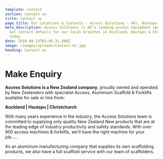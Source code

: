 ```yaml
---
template: contact
section: Contact us
title: Contact us
page_title: Our Locations & Contacts - Access Solutions - Akl, Hautapu, Chch, NZ
meta_description: Access Solutions is NZ’s leading access equipment specialist.
  Get contact details for our local branches in Auckland, Hautapu & Christchurch
  today
date: 2018-08-23T03:05:31.808Z
image: /images/uploads/Contact-Us.jpg
heading: Contact us
---
```

# Make Enquiry

**Access Solutions is a New Zealand company**, proudly owned and operated by New Zealanders with specialist Access, Aluminium Scaffold & Forklifts available for sale or hire from:

**Auckland | Hautapu | Christchurch**

With many years experience in the industry, the Access Solutions team is committed to supplying only quality New Zealand New products that are at the leading edge of industry productivity and safety standards. With over 900 access machines & forklifts, we'll have the right machine for your job.....

As an aluminium manufacturing company that supplies its own scaffolding products, we also have a full scaffold service with our team of scaffolders.